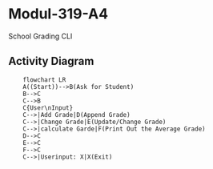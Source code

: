 # Modul-319-A4

School Grading CLI

## Activity Diagram

```mermaid
    flowchart LR
    A((Start))-->B(Ask for Student)
    B-->C
    C-->B
    C{User\nInput}
    C-->|Add Grade|D(Append Grade)
    C-->|Change Grade|E(Update/Change Grade)
    C-->|calculate Garde|F(Print Out the Average Grade)
    D-->C 
    E-->C 
    F-->C
    C-->|Userinput: X|X(Exit)
```

